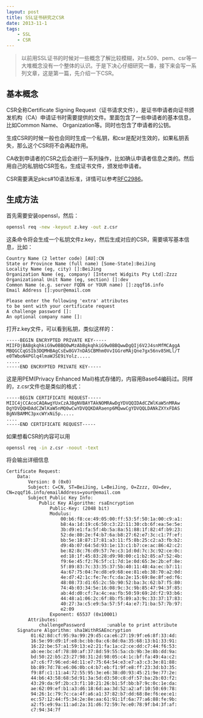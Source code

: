 ```yaml
---
layout: post
title: SSL证书研究之CSR
date: 2013-11-1
tags:
    - SSL
    - CSR
---
```



> 以前用SSL证书的时候对一些概念了解比较模糊，对x.509、pem、csr等一大堆概念没有一个整体的认识。于是下决心仔细研究一番，接下来会写一系列文章，这是第一篇，先介绍一下CSR。

## 基本概念

CSR全称Certificate Signing Request（证书请求文件），是证书申请者向证书颁发机构（CA）申请证书时需要提供的文件。里面包含了一些申请者的基本信息，比如Common Name、 Organization等。同时也包含了申请者的公钥。

生成CSR的时候一般也会同时生成一个私钥，和csr是配对生效的，如果私钥丢失，那么这个CSR将不会再起作用。

CA收到申请者的CSR之后会进行一系列操作，比如确认申请者信息之类的。然后用自己的私钥给CSR签名，生成证书文件，颁发给申请者。

CSR需要满足pkcs#10语法标准，详情可以参考[RFC2986](http://tools.ietf.org/html/rfc2986)。

## 生成方法

首先需要安装openssl，然后：

```bash
openssl req -new -keyout z.key -out z.csr
```

这条命令将会生成一个私钥文件z.key，然后生成对应的CSR，需要填写基本信息，比如：

    Country Name (2 letter code) [AU]:CN
    State or Province Name (full name) [Some-State]:BeiJing
    Locality Name (eg, city) []:BeiJing
    Organization Name (eg, company) [Internet Widgits Pty Ltd]:Zzzz
    Organizational Unit Name (eg, section) []:dev
    Common Name (e.g. server FQDN or YOUR name) []:zqqf16.info
    Email Address []:your@email.com

    Please enter the following 'extra' attributes
    to be sent with your certificate request
    A challenge password []:
    An optional company name []:

打开z.key文件，可以看到私钥，类似这样的：

    -----BEGIN ENCRYPTED PRIVATE KEY-----
    MIIFDjBABgkqhkiG9w0BBQ0wMzAbBgkqhkiG9w0BBQwwDgQIj6V2J4snMfMCAggA
    MBQGCCqGSIb3DQMHBAgCsEw8GV7nDASCBMhm0VvIGGreMAjQne7gx56nv85HLl/T
    e0TWboN4PGlq4lmaWJSE9iYolz.....
    .....
    -----END ENCRYPTED PRIVATE KEY-----

这是用PEM(Privacy Enhanced Mail)格式存储的，内容用Base64编码过。同样的，z.csr文件也是类似的格式：

    -----BEGIN CERTIFICATE REQUEST-----
    MIIC4jCCAcoCAQAwgYUxCzAJBgNVBAYTAkNOMRAwDgYDVQQIDAdCZWlKaW5nMRAw
    DgYDVQQHDAdCZWlKaW5nMQ0wCwYDVQQKDARaenp6MQwwCgYDVQQLDANkZXYxFDAS
    BgNVBAMMC3pxcWYxNi5p.....
    ....
    -----END CERTIFICATE REQUEST-----

如果想看CSR的内容可以用

```bash
openssl req -in z.csr -noout -text
```

将会输出详细信息

    Certificate Request:
        Data:
            Version: 0 (0x0)
            Subject: C=CN, ST=BeiJing, L=BeiJing, O=Zzzz, OU=dev, CN=zqqf16.info/emailAddress=your@email.com
            Subject Public Key Info:
                Public Key Algorithm: rsaEncryption
                    Public-Key: (2048 bit)
                    Modulus:
                        00:b6:f8:ce:49:05:00:ff:53:5f:50:1a:00:c9:a1:
                        b8:4a:1d:19:c6:50:c3:22:11:30:cb:6f:ea:5e:5e:
                        3b:d9:e1:fa:5f:4b:5a:8a:51:88:1f:82:4f:b9:23:
                        52:de:80:2e:f4:b7:6a:b8:27:62:e7:3c:c1:7f:ef:
                        bb:5e:18:87:17:81:a3:11:f5:8b:25:c2:a3:fb:b2:
                        d9:4b:07:64:5d:93:1e:13:c1:b7:ce:ac:86:42:c2:
                        be:82:8c:76:d9:57:7e:c3:1d:0d:7c:3c:92:ce:0c:
                        ed:18:1f:45:83:28:d9:98:00:c1:b2:85:a7:52:4b:
                        f9:6e:45:f2:76:5f:c1:7d:1e:0d:65:3e:2b:ef:8e:
                        5f:89:83:7c:33:35:37:5b:40:11:48:4a:ec:b7:11:
                        4a:67:75:04:7e:d8:e9:68:ee:81:eb:38:70:a2:0d:
                        4e:d7:42:1c:fe:7e:fc:da:2e:15:69:8e:8f:ed:f6:
                        48:08:73:d1:65:2c:5b:90:52:ba:3c:62:b7:f5:80:
                        74:4b:03:34:5e:16:08:9c:3c:9b:85:47:94:3f:85:
                        ab:4d:d0:cf:7a:4c:ea:fb:50:59:69:2d:f2:93:b6:
                        44:48:a1:06:2c:6f:8b:f5:89:a3:9c:33:37:17:83:
                        40:27:3a:c5:e9:5a:57:5f:4a:e7:71:ba:57:7b:97:
                        e2:09
                    Exponent: 65537 (0x10001)
            Attributes:
                challengePassword        :unable to print attribute
        Signature Algorithm: sha1WithRSAEncryption
             01:62:8d:cf:95:9a:99:29:d5:ca:e6:27:19:9f:e6:8f:33:4d:
             16:5e:99:d9:1f:e8:bc:bb:0a:c6:8d:0a:35:68:13:b1:33:91:
             16:22:be:57:a1:59:13:e2:21:fa:1a:c2:ce:dd:c7:44:f6:53:
             ab:ee:bc:4f:78:80:af:37:8d:59:55:5a:cb:9b:3e:8b:dd:9a:
             bd:50:22:b5:23:27:98:31:2d:98:05:c4:1c:bf:fa:49:4a:c2:
             a7:c6:f7:96:ed:4d:11:e7:75:64:54:e3:e7:a3:c3:3e:81:88:
             bb:89:7d:78:e6:06:0b:c4:b7:eb:f1:9f:e8:ff:23:3d:b3:35:
             f9:8f:c1:11:a4:72:55:95:3e:e6:38:d0:93:45:21:9e:77:2e:
             44:b6:43:58:68:5d:91:3a:5d:d3:50:c8:df:57:ba:2b:03:f2:
             43:29:da:9f:2b:c3:f1:10:21:26:b1:5f:bb:b7:9c:0c:1e:da:
             ae:62:09:ef:b1:a3:d6:18:6d:aa:3d:52:a2:af:10:50:69:78:
             94:26:1c:79:7c:ca:4f:a6:a1:37:82:b7:dd:68:8e:f6:ee:e1:
             ec:57:12:44:f5:34:2e:8e:aa:61:91:1f:6a:77:a6:88:fe:9b:
             a2:f5:e9:9a:11:ad:2a:31:d6:72:59:7e:e0:78:9f:b4:3f:af:
             c7:94:34:7f